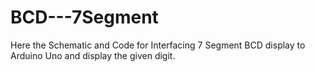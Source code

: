 # BCD---7Segment
Here the Schematic and Code for Interfacing 7 Segment BCD display to Arduino Uno and display the given digit. 
